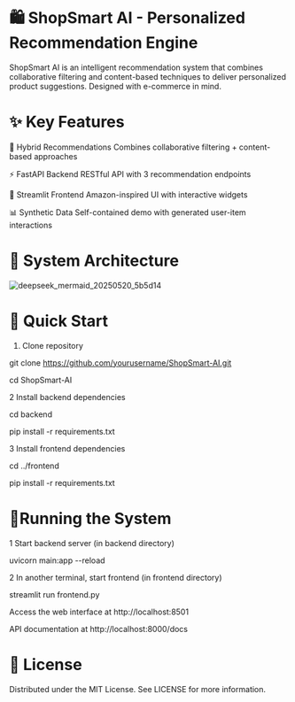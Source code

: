 # 🛍️ ShopSmart AI - Personalized Recommendation Engine

ShopSmart AI is an intelligent recommendation system that combines collaborative filtering and content-based techniques to deliver personalized product suggestions. Designed with e-commerce in mind.

# ✨ Key Features

🎯 Hybrid Recommendations	Combines collaborative filtering + content-based approaches

⚡ FastAPI Backend	RESTful API with 3 recommendation endpoints

💅 Streamlit Frontend	Amazon-inspired UI with interactive widgets

📊 Synthetic Data	Self-contained demo with generated user-item interactions


# 🧩 System Architecture
![deepseek_mermaid_20250520_5b5d14](https://github.com/user-attachments/assets/5c067a77-b37e-4a92-a9b5-1e3863faa694)

# 🚀 Quick Start

1. Clone repository

git clone https://github.com/yourusername/ShopSmart-AI.git

cd ShopSmart-AI

2 Install backend dependencies

cd backend

pip install -r requirements.txt

3 Install frontend dependencies

cd ../frontend

pip install -r requirements.txt

# 🏃Running the System

1 Start backend server (in backend directory)

uvicorn main:app --reload

2 In another terminal, start frontend (in frontend directory)

streamlit run frontend.py


Access the web interface at http://localhost:8501

API documentation at http://localhost:8000/docs

# 📜 License
Distributed under the MIT License. See LICENSE for more information.
